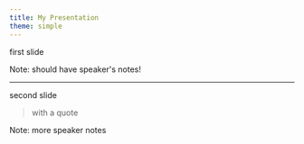 ```yaml
---
title: My Presentation
theme: simple
---
```

first slide

Note: should have speaker's notes!

---

second slide

> with a quote

Note: more speaker notes
